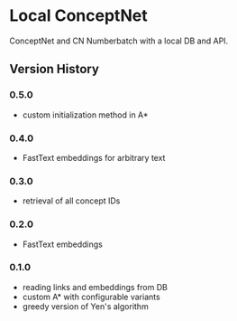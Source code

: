 # Local ConceptNet

ConceptNet and CN Numberbatch with a local DB and API.

## Version History

### 0.5.0
- custom initialization method in A*

### 0.4.0
- FastText embeddings for arbitrary text

### 0.3.0
- retrieval of all concept IDs

### 0.2.0
- FastText embeddings

### 0.1.0
- reading links and embeddings from DB
- custom A* with configurable variants
- greedy version of Yen's algorithm
